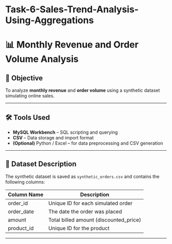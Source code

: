 # Task-6-Sales-Trend-Analysis-Using-Aggregations

# 📊 Monthly Revenue and Order Volume Analysis

## 🎯 Objective
To analyze **monthly revenue** and **order volume** using a synthetic dataset simulating online sales.

---

## 🛠️ Tools Used
- **MySQL Workbench** – SQL scripting and querying
- **CSV** – Data storage and import format
- **(Optional)** Python / Excel – for data preprocessing and CSV generation

---

## 📁 Dataset Description

The synthetic dataset is saved as `synthetic_orders.csv` and contains the following columns:

| Column Name   | Description                             |
|---------------|-----------------------------------------|
| order_id      | Unique ID for each simulated order      |
| order_date    | The date the order was placed           |
| amount        | Total billed amount (discounted_price)  |
| product_id    | Unique ID for the product               |

---


